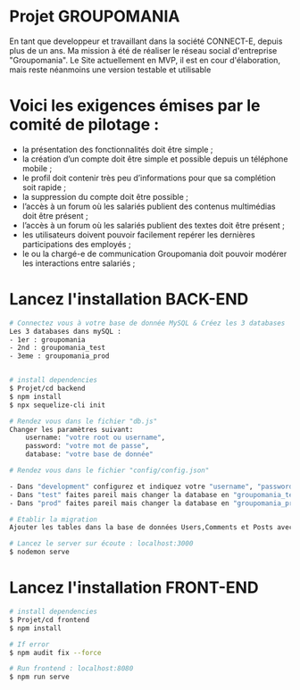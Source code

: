 # Projet GROUPOMANIA
En tant que developpeur et travaillant dans la société CONNECT-E, depuis plus de un ans. Ma mission à été de réaliser le réseau social d'entreprise "Groupomania". Le Site actuellement en MVP, il est en cour d'élaboration, mais reste néanmoins une version testable et utilisable

# Voici les exigences émises par le comité de pilotage :

* la présentation des fonctionnalités doit être simple ;
* la création d’un compte doit être simple et possible depuis un téléphone mobile ;
* le profil doit contenir très peu d’informations pour que sa complétion soit rapide ;
* la suppression du compte doit être possible ;
* l’accès à un forum où les salariés publient des contenus multimédias doit être présent ;
* l’accès à un forum où les salariés publient des textes doit être présent ;
* les utilisateurs doivent pouvoir facilement repérer les dernières participations des employés ;
* le ou la chargé-e de communication Groupomania doit pouvoir modérer les interactions entre
salariés ;

# Lancez l'installation BACK-END

```bash
# Connectez vous à votre base de donnée MySQL & Créez les 3 databases
Les 3 databases dans mySQL :
- 1er : groupomania
- 2nd : groupomania_test
- 3eme : groupomania_prod


# install dependencies
$ Projet/cd backend
$ npm install
$ npx sequelize-cli init

# Rendez vous dans le fichier "db.js"
Changer les paramètres suivant:
    username: "votre root ou username",
    password: "votre mot de passe",
    database: "votre base de donnée"

# Rendez vous dans le fichier "config/config.json"

- Dans "development" configurez et indiquez votre "username", "password" la première database "groupomania"
- Dans "test" faites pareil mais changer la database en "groupomania_test"
- Dans "prod" faites pareil mais changer la database en "groupomania_prod"

# Etablir la migration
Ajouter les tables dans la base de données Users,Comments et Posts avec les paramètres présent dans le dossier migration

# Lancez le server sur écoute : localhost:3000
$ nodemon serve
```

# Lancez l'installation FRONT-END

```bash
# install dependencies
$ Projet/cd frontend
$ npm install

# If error
$ npm audit fix --force

# Run frontend : localhost:8080
$ npm run serve

```
